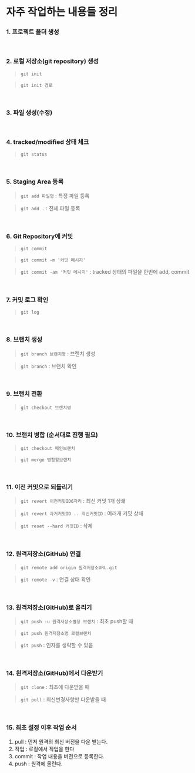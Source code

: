 자주 작업하는 내용들 정리
===

### 1. 프로젝트 폴더 생성

<br>

### 2. 로컬 저장소(git repository) 생성 
   >`git init`

   >`git init 경로`

<br>

### 3. 파일 생성(수정)

<br>

### 4. tracked/modified 상태 체크
   >`git status`

<br>

### 5. Staging Area 등록
   >`git add 파일명` : 특정 파일 등록

   >`git add .` : 전체 파일 등록

<br>

### 6. Git Repository에 커밋
   >`git commit`

   >`git commit -m '커밋 메시지'`

   >`git commit -am '커밋 메시지'` : tracked 상태의 파일을 한번에 add, commit

<br>

### 7. 커밋 로그 확인
   >`git log`

<br>

### 8. 브랜치 생성
   >`git branch 브랜치명` : 브랜치 생성

   >`git branch` : 브랜치 확인

<br>

### 9. 브랜치 전환
   >`git checkout 브랜치명`

<br>

### 10. 브랜치 병합 (순서대로 진행 필요)
   >`git checkout 메인브랜치`

   >`git merge 병합할브랜치`

<br>

### 11. 이전 커밋으로 되돌리기
   >`git revert 이전커밋ID6자리` : 최신 커밋 1개 상쇄

   >`git revert 과거커밋ID .. 최신커밋ID` : 여러개 커밋 상쇄

   > `git reset --hard 커밋ID` : 삭제

<br>

### 12. 원격저장소(GitHub) 연결
   >`git remote add origin 원격저장소URL.git`

   >`git remote -v` : 연결 상태 확인

<br>

### 13. 원격저장소(GitHub)로 올리기
   >`git push -u 원격저장소별칭 브랜치` : 최초 push할 때

   >`git push 원격저장소명 로컬브랜치`

   >`git push` : 인자를 생략할 수 있음

<br>

### 14. 원격저장소(GitHub)에서 다운받기
   >`git clone` : 최초에 다운받을 때

   >`git pull` : 최신변경사항만 다운받을 때

<br>

### 15. 최초 설정 이후 작업 순서
1. pull : 먼저 원격의 최신 버전을 다운 받는다.
2. 작업 : 로컬에서 작업을 한다
3. commit : 작업 내용을 버전으로 등록한다.
3. push : 원격에 올린다.